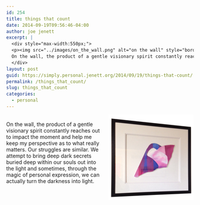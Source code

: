 ```yaml
---
id: 254
title: things that count
date: 2014-09-19T09:56:46-04:00
author: joe jenett
excerpt: |
  <div style="max-width:550px;">
  <p><img src="../images/on_the_wall.png" alt="on the wall" style="border:none;position:relative;float:right;margin-left:12px;" />
  On the wall, the product of a gentle visionary spirit constantly reaches out to impact the moment and help me keep my perspective as to what really matters. Our struggles are similar. We attempt to bring deep dark secrets buried deep within our souls out into the light and sometimes, through the magic of personal expression, we can actually turn the darkness into light.   </p>
  </div>
layout: post
guid: https://simply.personal.jenett.org/2014/09/19/things-that-count/
permalink: /things_that_count/
slug: things_that_count
categories:
  - personal
---
```

<div style="max-width:550px;">
  <p>
    <img src="../images/on_the_wall.png" alt="on the wall" style="border:none;position:relative;float:right;margin-left:12px;" /><br /> On the wall, the product of a gentle visionary spirit constantly reaches out to impact the moment and help me keep my perspective as to what really matters. Our struggles are similar. We attempt to bring deep dark secrets buried deep within our souls out into the light and sometimes, through the magic of personal expression, we can actually turn the darkness into light.
  </p>
</div>